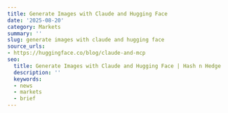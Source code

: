 ```yaml
---
title: Generate Images with Claude and Hugging Face
date: '2025-08-20'
category: Markets
summary: ''
slug: generate images with claude and hugging face
source_urls:
- https://huggingface.co/blog/claude-and-mcp
seo:
  title: Generate Images with Claude and Hugging Face | Hash n Hedge
  description: ''
  keywords:
  - news
  - markets
  - brief
---
```



